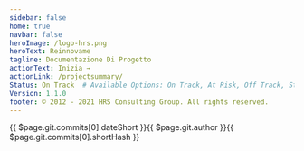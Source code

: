 ```yaml
---
sidebar: false
home: true
navbar: false
heroImage: /logo-hrs.png
heroText: Reinnovame
tagline: Documentazione Di Progetto
actionText: Inizia →
actionLink: /projectsummary/
Status: On Track  # Available Options: On Track, At Risk, Off Track, Stopped
Version: 1.1.0
footer: © 2012 - 2021 HRS Consulting Group. All rights reserved.
---
```




<ProjectStatus>
</ProjectStatus>


<div class="d-flex my-3">
<span class="branch-name mx-auto text-gray-light">{{ $page.git.commits[0].dateShort }}<span classs="mx-2">{{ $page.git.author }}</span><span>{{ $page.git.commits[0].shortHash }}</span></span>
</div>
